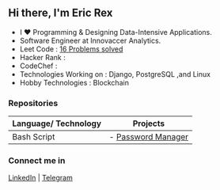 ## Hi there, I'm Eric Rex
- I  ♥️  Programming & Designing Data-Intensive Applications.
- Software Engineer at Innovaccer Analytics.
- Leet Code               : [16 Problems solved](https://leetcode.com/ericrex09/)
- Hacker Rank             : 
- CodeChef                : 
- Technologies Working on : Django, PostgreSQL ,and Linux
- Hobby Technologies      : Blockchain

### Repositories
| Language/ Technology      | Projects |
| ---------------------------------------------------------------------------- | ----------- |
| Bash Script    | - [Password Manager](https://github.com/ericraymundrex/Project1_Innovaccer_Training-External-)    |





### Connect me in
[LinkedIn](https://www.linkedin.com/in/ericrex/) | [Telegram](https://t.me/ericrex20)
